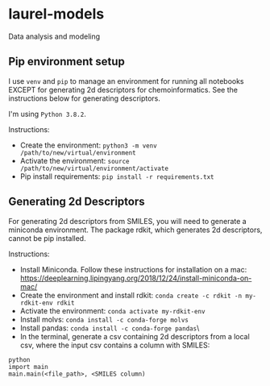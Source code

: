 # laurel-models
Data analysis and modeling


## Pip environment setup

I use `venv` and `pip` to manage an environment for running all notebooks EXCEPT for generating 2d descriptors for chemoinformatics. See the instructions below for generating descriptors.

I'm using `Python 3.8.2`.

Instructions:

* Create the environment: `python3 -m venv /path/to/new/virtual/environment`
* Activate the environment: `source /path/to/new/virtual/environment/activate`
* Pip install requirements: `pip install -r requirements.txt`

## Generating 2d Descriptors

For generating 2d descriptors from SMILES, you will need to generate a miniconda environment. The package rdkit, which generates 2d descriptors, cannot be pip installed.

Instructions:
* Install Miniconda. Follow these instructions for installation on a mac: https://deeplearning.lipingyang.org/2018/12/24/install-miniconda-on-mac/
* Create the environment and install rdkit: `conda create -c rdkit -n my-rdkit-env rdkit`
* Activate the environment: `conda activate my-rdkit-env`
* Install molvs: `conda install -c conda-forge molvs`
* Install pandas: `conda install -c conda-forge pandas`\
*  In the terminal, generate a csv containing 2d descriptors from a local csv, where the input csv contains a column with SMILES: 
```
python
import main
main.main(<file_path>, <SMILES column)
```
